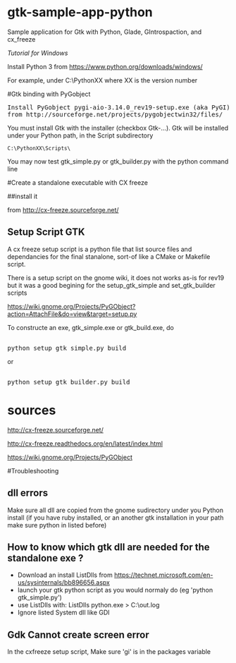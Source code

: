 # gtk-sample-app-python
Sample application for Gtk with Python, Glade, GIntrospaction, and cx_freeze

<i>Tutorial for Windows</i>

Install Python 3 from https://www.python.org/downloads/windows/

For example, under  C:\PythonXX where XX is the version number

#Gtk binding with PyGobject

<pre>
Install PyGobject pygi-aio-3.14.0_rev19-setup.exe (aka PyGI)
from http://sourceforge.net/projects/pygobjectwin32/files/
</pre>
You must install Gtk with the installer (checkbox Gtk-...).
Gtk will be installed under your Python path, in the Script subdirectory


    C:\PythonXX\Scripts\


You may now test gtk_simple.py or gtk_builder.py with the python command line

#Create a standalone executable with CX freeze

##install it

from http://cx-freeze.sourceforge.net/

## Setup Script GTK

A cx freeze setup script is a python file that list source files and
dependancies for the final stanalone, sort-of like a CMake or Makefile script. 

There is a setup script on the gnome wiki, it does not works as-is for rev19
but it was a good begining for the setup_gtk_simple and set_gtk_builder scripts

https://wiki.gnome.org/Projects/PyGObject?action=AttachFile&do=view&target=setup.py

To constructe an exe, gtk_simple.exe or gtk_build.exe, do

<pre> 
python setup_gtk_simple.py build
</pre>

or

<pre> 
python setup_gtk_builder.py build
</pre>


# sources

http://cx-freeze.sourceforge.net/

http://cx-freeze.readthedocs.org/en/latest/index.html

https://wiki.gnome.org/Projects/PyGObject

#Troubleshooting

## dll errors

Make sure all dll are copied from the gnome sudirectory under you Python install
(if you have ruby installed, or an another gtk installation in your path make sure
python in listed before)

## How to know which gtk dll are needed for the standalone exe ?

* Download an install ListDlls from https://technet.microsoft.com/en-us/sysinternals/bb896656.aspx
* launch your gtk python script as you would normaly do (eg 'python gtk_simple.py')
* use ListDlls with: ListDlls python.exe > C:\out.log
* Ignore listed System dll like GDI

## Gdk Cannot create screen error

In the cxfreeze setup script,  Make sure 'gi' is in the packages variable